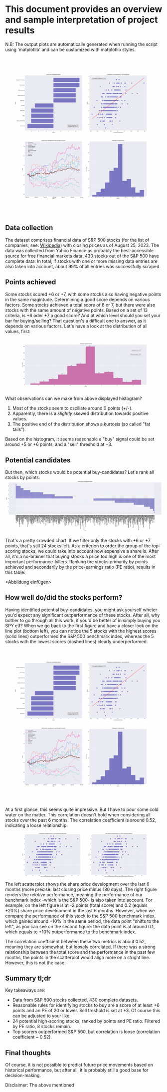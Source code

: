 # This document provides an overview and sample interpretation of project results

N.B: The output plots are automaticalle generated when running the script using 'matplotlib' and can be customized with matplotlib styles. 

![Overview](reports/figures/2023-08-28_09-48-57_summary_pitayasmoothie-light.png)


## Data collection

The dataset comprises financial data of S&P 500 stocks (for the list of companies, see: [Wikipedia](https://en.wikipedia.org/wiki/List_of_S%26P_500_companies)) with closing prices as of August 25, 2023. The data was collected from Yahoo Finance as probably the best-accessible source for free financial markets data. 
430 stocks out of the S&P 500 have complete data. In total, if stocks with one or more missing data entries are also taken into account, about 99% of all entries was successfully scraped.


## Points achieved

Some stocks scored +6 or +7, with some stocks also having negative points in the same magintude. Determining a good score depends on various factors.
Some stocks achieved a total score of 6 or 7, but there were also stocks with the same amount of negative points. Based on a set of 13 criteria, is +6 oder +7 a good score? And at which level should you set your bar for buying/selling? That question's a difficult one to answer, as it depends on various factors. 
Let's have a look at the distribution of all values, first:

![Histogram](reports/figures/2023-08-28_09-48-57_hist_pitayasmoothie-light.png)

What observations can we make from above displayed histogram?
1. Most of the stocks seem to oscillate around 0 points (+/-).
2. Apparently, there is a *slightly* skewed distribution towards positive values.
3. The positive end of the distribution shows a kurtosis (so called "fat tails").

Based on the histogram, it seems reasonable a "buy" signal could be set around +5 or +6 points, and a "sell" threshold at +3.


## Potential candidates

But then, which stocks would be potential buy-candidates?
Let's rank all stocks by points:
![Barchart_complete](reports/figures/2023-08-28_09-48-57_bar_pitayasmoothie-light.png)

That's a pretty crowded chart. If we filter only the stocks with +6 or +7 points, that's still 24 stocks left. As a criterion to order the group of the top-scoring stocks, we could take into account how expensive a share is. After all, it's a no-brainer that buying stocks a price too high is one of the most important performance-killers. Ranking the stocks primarily by points achieved and secondarily by the price-earnings ratio (PE ratio), results in this table:

<Abbildung einfügen>


## How well do/did the stocks perform?

Having identified potential buy-candidates, you might ask yourself wheter you'd expect any significant outperformance of these stocks. After all, why bother to go through all this work, if you'd be better of in simply buying you SPY etf?
When we go back to the first figure and have a closer look on the line plot (bottom left), you can notice the 5 stocks with the highest scores (solid lines) outperformed the S&P 500 benchmark index, whereas the 5 stocks with the lowest scores (dashed lines) clearly underperformed. 
![Overview](reports/figures/2023-08-28_09-48-57_summary_pitayasmoothie-light.png)

At a first glance, this seems quite impressive. But I have to pour some cold water on the matter. This correlation doesn't hold when considering all stocks over the past 6 months. The correlation coefficient is around 0.52, indicating a loose relationship.
![Scatterplot](reports/figures/2023-08-28_09-48-57_scatter_pitayasmoothie-light.png)
The left scatterplot shows the share price development over the last 6 months (more precise: last closing price minus 180 days). The right figure renders the *relative* performance, meaning the performance of our benchmark index -which is the S&P 500-  is also taken into account. For example, on the left figure is at -2 points (total score) and 0.2 (equals +20%) share price development in the last 6 months. However, when we compare the performance of this stock to the S&P 500 benchmark index, which gained around +10% in the same period, the data point "shifts to the left", as you can see on the second figure: the data point is at around 0.1, which equals to +10% outperformance to the benchmark index. 

The correlation coefficient between these two metrics is about 0.52, meaning they are somewhat, but loosely correlated. If there was a strong relationship between the total score and the performance in the past few months, the points in the scatterplot would align more on a stright line. However, this is not the case.


## Summary tl;dr

Key takeaways are:
- Data from S&P 500 stocks collected, 430 complete datasets.
- Reasonable rules for identifying stocks to buy are a score of at least +6 points and an PE of 20 or lower. Sell treshold is set at +3. Of course this can be adjusted to your like.
- 24 potential high-scoring stocks, ranked by points and PE ratio. Filtered by PE ratio, 8 stocks remain.
- Top scorers outperformed S&P 500, but correlation is loose (correlation coefficient ~ 0.52).


## Final thoughts
Of course, it is not possible to predict future price movements based on historical performance, but after all, it is probably still a good base for decision-making.


Disclaimer: The above mentioned 
